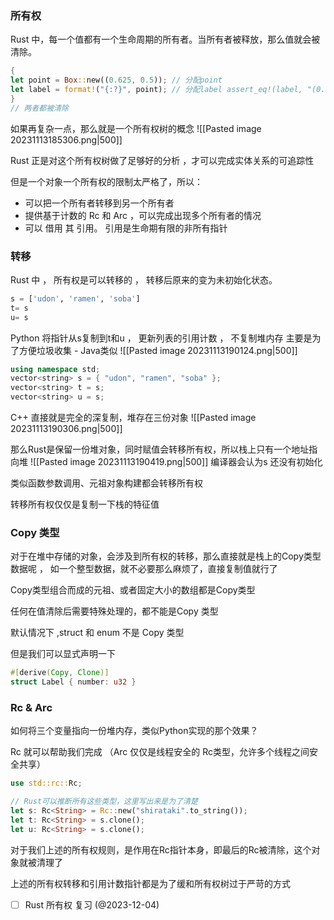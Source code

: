 ### 所有权

Rust 中，每一个值都有一个生命周期的所有者。当所有者被释放，那么值就会被清除。

```rust
{  
let point = Box::new((0.625, 0.5)); // 分配point
let label = format!("{:?}", point); // 分配label assert_eq!(label, "(0.625, 0.5)");
}
// 两者都被清除
```

如果再复杂一点，那么就是一个所有权树的概念
![[Pasted image 20231113185306.png|500]]

Rust 正是对这个所有权树做了足够好的分析 ，才可以完成实体关系的可追踪性

但是一个对象一个所有权的限制太严格了，所以：
- 可以把一个所有者转移到另一个所有者
- 提供基于计数的 Rc 和 Arc ，可以完成出现多个所有者的情况
- 可以 借用 其 引用。 引用是生命期有限的非所有指针

### 转移

Rust 中 ， 所有权是可以转移的 ， 转移后原来的变为未初始化状态。

```python
s = ['udon', 'ramen', 'soba'] 
t= s  
u= s
```
Python 将指针从s复制到t和u ， 更新列表的引用计数 ， 不复制堆内存
主要是为了方便垃圾收集 - Java类似
![[Pasted image 20231113190124.png|500]]


```c++
using namespace std;
vector<string> s = { "udon", "ramen", "soba" };
vector<string> t = s;
vector<string> u = s;
```
C++ 直接就是完全的深复制，堆存在三份对象
![[Pasted image 20231113190306.png|500]]

那么Rust是保留一份堆对象，同时赋值会转移所有权，所以栈上只有一个地址指向堆
![[Pasted image 20231113190419.png|500]]
编译器会认为s 还没有初始化

类似函数参数调用、元祖对象构建都会转移所有权

转移所有权仅仅是复制一下栈的特征值

### Copy 类型 

对于在堆中存储的对象，会涉及到所有权的转移，那么直接就是栈上的Copy类型数据呢 ， 如一个整型数据，就不必要那么麻烦了，直接复制值就行了

Copy类型组合而成的元祖、或者固定大小的数组都是Copy类型

任何在值清除后需要特殊处理的，都不能是Copy 类型

默认情况下 ,struct 和 enum 不是 Copy 类型

但是我们可以显式声明一下 
```rust
#[derive(Copy, Clone)]
struct Label { number: u32 }
```

### Rc & Arc

如何将三个变量指向一份堆内存，类似Python实现的那个效果？

Rc 就可以帮助我们完成 （Arc 仅仅是线程安全的 Rc类型，允许多个线程之间安全共享）

```rust
use std::rc::Rc;

// Rust可以推断所有这些类型，这里写出来是为了清楚  
let s: Rc<String> = Rc::new("shirataki".to_string()); 
let t: Rc<String> = s.clone();  
let u: Rc<String> = s.clone();
```

对于我们上述的所有权规则，是作用在Rc指针本身，即最后的Rc被清除，这个对象就被清理了



上述的所有权转移和引用计数指针都是为了缓和所有权树过于严苛的方式


- [ ] Rust 所有权 复习 (@2023-12-04)